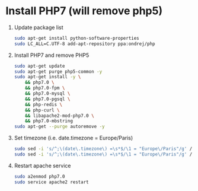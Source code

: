 # Install PHP7 (will remove php5)

1. Update package list

    ```sh
    sudo apt-get install python-software-properties
    sudo LC_ALL=C.UTF-8 add-apt-repository ppa:ondrej/php
    ```

2. Install PHP7 and remove PHP5

    ```sh
    sudo apt-get update
    sudo apt-get purge php5-common -y
    sudo apt-get install -y \
        && php7.0 \
        && php7.0-fpm \
        && php7.0-mysql \
        && php7.0-pgsql \
        && php-redis \
        && php-curl \
        && libapache2-mod-php7.0 \
        && php7.0-mbstring
    sudo apt-get --purge autoremove -y
    ```

3. Set timezone (i.e. date.timezone = Europe/Paris)

    ```sh
    sudo sed -i 's/^;\(date\.timezone\) =\s*$/\1 = "Europe\/Paris"/g' /etc/php/7.0/cli/php.ini
    sudo sed -i 's/^;\(date\.timezone\) =\s*$/\1 = "Europe\/Paris"/g' /etc/php/7.0/apache2/php.ini
    ```

4. Restart apache service

    ```sh
    sudo a2enmod php7.0
    sudo service apache2 restart
    ```
